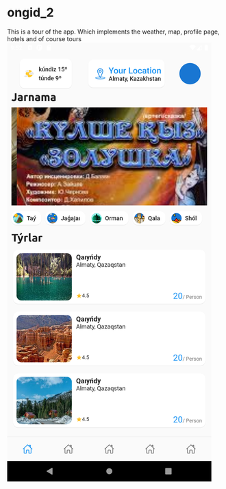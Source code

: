 # ongid_2

This is a tour of the app. 
Which implements the weather, map, profile page, hotels and of course tours
![Image alt](https://github.com/Ramazanov119/tourApp-on-flutter/blob/main/Screenshot_1680645158.png)


